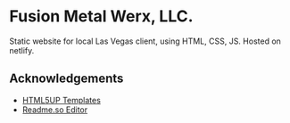 # Fusion Metal Werx, LLC.

Static website for local Las Vegas client, using HTML, CSS, JS. Hosted on netlify.

## Acknowledgements

 - [HTML5UP Templates](https://html5up.net/tessellate)
 - [Readme.so Editor](https://readme.so/editor)